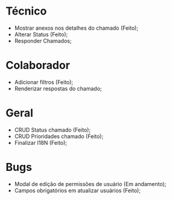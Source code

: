 # Técnico

-   Mostrar anexos nos detalhes do chamado (Feito);
-   Alterar Status (Feito);
-   Responder Chamados;

# Colaborador

-   Adicionar filtros (Feito);
-   Renderizar respostas do chamado;

# Geral

-   CRUD Status chamado (Feito);
-   CRUD Prioridades chamado (Feito);
-   Finalizar I18N (Feito);

# Bugs

-   Modal de edição de permissões de usuário (Em andamento);
-   Campos obrigatórios em atualizar usuários (Feito);
